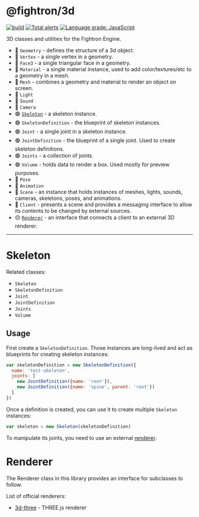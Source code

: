 # @fightron/3d

[![build](https://github.com/fightron/3d-js/actions/workflows/node.js.yml/badge.svg)](https://github.com/fightron/3d-js/actions/workflows/node.js.yml) [![Total alerts](https://img.shields.io/lgtm/alerts/g/fightron/3d-js.svg)](https://lgtm.com/projects/g/fightron/3d-js/alerts/) [![Language grade: JavaScript](https://img.shields.io/lgtm/grade/javascript/g/fightron/3d-js.svg)](https://lgtm.com/projects/g/fightron/3d-js/context:javascript)

3D classes and utilities for the Fightron Engine.

* :red_circle: `Geometry` - defines the structure of a 3d object.
* :red_circle: `Vertex` - a single vertex in a geometry.
* :red_circle: `Face3` - a single triangular face in a geometry.
* :red_circle: `Material` - a single material instance, used to add color/textures/etc to a geometry in a mesh.
* :red_circle: `Mesh` - combines a geometry and material to render an object on screen.
* :red_circle: `Light`
* :red_circle: `Sound`
* :red_circle: `Camera`
* :green_circle: [`Skeleton`](#skeleton) - a skeleton instance.
* :green_circle: `SkeletonDefinition` - the blueprint of skeleton instances.
* :green_circle: `Joint` - a single joint in a skeleton instance.
* :green_circle: `JointDefinition` - the blueprint of a single joint. Used to create skeleton definitions.
* :green_circle: `Joints` - a collection of joints.
* :green_circle: `Volume` - holds data to render a box. Used mostly for preview purposes.
* :red_circle: `Pose`
* :red_circle: `Animation`
* :red_circle: `Scene` - an instance that holds instances of meshes, lights, sounds, cameras, skeletons, poses, and animations.
* :red_circle: `Client` - presents a scene and provides a messaging interface to allow its contents to be changed by external sources.
* :yellow_circle: [`Renderer`](#renderer) - an interface that connects a client to an external 3D renderer.

---

# Skeleton

Related classes:

* `Skeleton`
* `SkeletonDefinition`
* `Joint`
* `JointDefinition`
* `Joints`
* `Volume`

## Usage

First create a `SkeletonDefinition`. Those instances are long-lived and act as blueprints for creating skeleton instances:

```javascript
var skeletonDefinition = new SkeletonDefinition({
  name: 'test-skeleton',
  joints: [
    new JointDefinition({name: 'root'}),
    new JointDefinition({name: 'spine', parent: 'root'})
  ]
})
```

Once a definition is created, you can use it to create multiple `Skeleton` instances:

```javascript
var skeleton = new Skeleton(skeletonDefinition)
```

To manipulate its joints, you need to use an external [renderer](#renderer).

# Renderer

The Renderer class in this library provides an interface for subclasses to follow.

List of official renderers:

* [3d-three](https://github.com/fightron/3d-three) - THREE.js renderer
